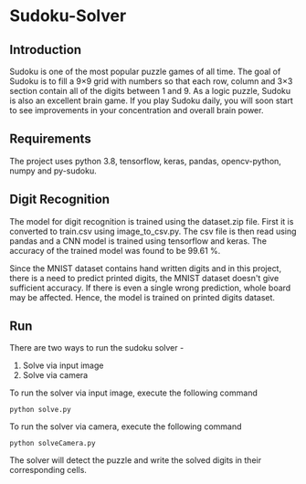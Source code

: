 # Sudoku-Solver
## Introduction
Sudoku is one of the most popular puzzle games of all time. The goal of Sudoku is to fill a 9×9 grid with numbers so that each row, column and 3×3 section contain all of the digits between 1 and 9. As a logic puzzle, Sudoku is also an excellent brain game. If you play Sudoku daily, you will soon start to see improvements in your concentration and overall brain power.

## Requirements
The project uses python 3.8, tensorflow, keras, pandas, opencv-python, numpy and py-sudoku.

## Digit Recognition
The model for digit recognition is trained using the dataset.zip file. First it is converted to train.csv using image_to_csv.py. The csv file is then read using pandas and a CNN model is trained using tensorflow and keras. The accuracy of the trained model was found to be 99.61 %.

Since the MNIST dataset contains hand written digits and in this project, there is a need to predict printed digits, the MNIST dataset doesn't give sufficient accuracy. If there is even a single wrong prediction, whole board may be affected. Hence, the model is trained on printed digits dataset.

## Run
There are two ways to run the sudoku solver - 
1. Solve via input image
2. Solve via camera

To run the solver via input image, execute the following command
```
python solve.py
```
To run the solver via camera, execute the following command
```
python solveCamera.py
```
The solver will detect the puzzle and write the solved digits in their corresponding cells.

